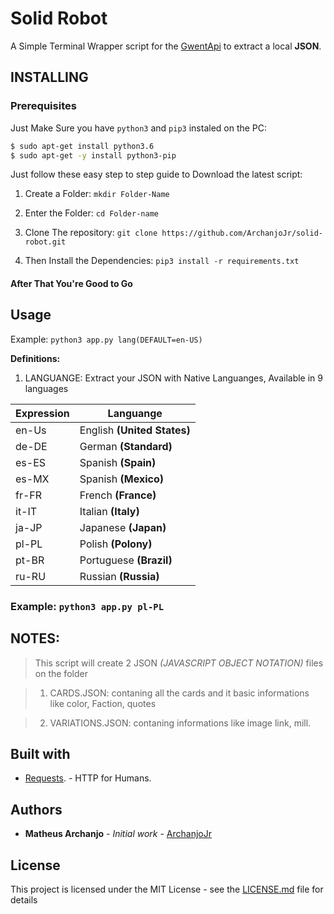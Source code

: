 # Solid Robot

A Simple Terminal Wrapper script for the [GwentApi](https://gwentapi.com/) to extract  a local **JSON**.

## INSTALLING

### Prerequisites

Just Make Sure you have `python3` and `pip3` instaled on the PC:

```BASH
$ sudo apt-get install python3.6
$ sudo apt-get -y install python3-pip

```

Just follow these easy step to step guide to Download the latest script:

1. Create a Folder:
	`mkdir Folder-Name`

2. Enter the Folder:
	`cd Folder-name`

3. Clone The repository:
	`git clone https://github.com/ArchanjoJr/solid-robot.git`

4. Then Install the Dependencies:
	`pip3 install -r requirements.txt`
	
#### After That You're Good to Go

## Usage
Example:
`python3 app.py lang(DEFAULT=en-US)`

**Definitions:**
1. LANGUANGE:
Extract your JSON with Native Languanges, Available in 9 languages

Expression    | Languange
-----------| -------------
 en-Us   | English **(United States)**
 de-DE   | German **(Standard)**
 es-ES   | Spanish **(Spain)**
 es-MX   | Spanish **(Mexico)**
 fr-FR   | French **(France)**
 it-IT   | Italian **(Italy)**
 ja-JP   | Japanese **(Japan)**
 pl-PL   | Polish **(Polony)**
 pt-BR   | Portuguese **(Brazil)**
 ru-RU   | Russian **(Russia)**

### Example: `python3 app.py pl-PL`

## NOTES:
>This script will create 2 JSON _(JAVASCRIPT OBJECT NOTATION)_ files on the folder

>1. CARDS.JSON: contaning all the cards and it basic informations like color, Faction, quotes

>2. VARIATIONS.JSON: contaning informations like image link, mill.

## Built with


* [Requests](http://docs.python-requests.org/en/master/#). - HTTP for Humans.

## Authors

* **Matheus Archanjo** - *Initial work* - [ArchanjoJr](https://github.com/ArchanjoJr)

## License

This project is licensed under the MIT License - see the [LICENSE.md](LICENSE.md) file for details

